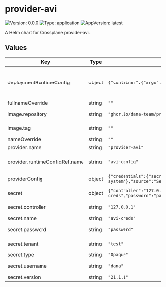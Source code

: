 # provider-avi

![Version: 0.0.0](https://img.shields.io/badge/Version-0.0.0-informational?style=flat-square) ![Type: application](https://img.shields.io/badge/Type-application-informational?style=flat-square) ![AppVersion: latest](https://img.shields.io/badge/AppVersion-latest-informational?style=flat-square)

A Helm chart for Crossplane provider-avi.

## Values

| Key | Type | Default | Description |
|-----|------|---------|-------------|
| deploymentRuntimeConfig | object | `{"container":{"args":["--debug"],"name":"package-runtime"},"name":"dns-config"}` | Configuration to be added to the provider deployment via the DeploymentRuntimeConfig resource |
| fullnameOverride | string | `""` |  |
| image.repository | string | `"ghcr.io/dana-team/provider-avi"` | The repository of the provider container image. |
| image.tag | string | `""` | The tag of the manager container image. |
| nameOverride | string | `""` |  |
| provider.name | string | `"provider-avi"` | Name of the provider |
| provider.runtimeConfigRef.name | string | `"avi-config"` | Name of the DeploymentRuntimeConfig object to use |
| providerConfig | object | `{"credentials":{"secretRef":{"key":"credentials","name":"avi-creds","namespace":"crossplane-system"},"source":"Secret"},"name":"avi-default"}` | Provider authentication configuration |
| secret | object | `{"controller":"127.0.0.1","name":"avi-creds","password":"passw0rd","tenant":"test","type":"Opaque","username":"dana","version":"21.1.1"}` | Secret values for the provider authentication. |
| secret.controller | string | `"127.0.0.1"` | IP of the controller to connect to. |
| secret.name | string | `"avi-creds"` | Name of the secret. |
| secret.password | string | `"passw0rd"` | Password to connect to authenticate with. |
| secret.tenant | string | `"test"` | Name of the tenant to connect to. |
| secret.type | string | `"Opaque"` | Type of the secret. |
| secret.username | string | `"dana"` | Username to connect to authenticate with. |
| secret.version | string | `"21.1.1"` | Version of the controller. |

